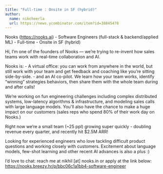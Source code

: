 ```yaml
---
title: "Full-time : Onsite in SF (hybrid)"
author:
  name: nikcheerla
  url: https://news.ycombinator.com/item?id=38845478
---
```

Nooks (<a href="https:&#x2F;&#x2F;nooks.ai" rel="nofollow">https:&#x2F;&#x2F;nooks.ai</a>) - Software Engineers (full-stack &amp; backend&#x2F;applied ML) - Full-time - Onsite in SF (hybrid)

Hi, I’m one of the founders of Nooks — we’re trying to re-invent how sales teams work with real-time collaboration and AI.

Nooks is: - A virtual office: you can work from anywhere in the world, but still work with your team and get feedback and coaching like you’re sitting side-by-side. - and an AI co-pilot. We learn how your team works, identify “winning” strategies behaviors, then share them with the whole team during and after calls!

We’re working on fun engineering challenges including complex distributed systems, low-latency algorithms &amp; infrastructure, and modeling sales calls with large language models. You&#x27;ll also have the chance to make a huge impact on our customers (sales reps who spend 80% of their work day on Nooks.)

Right now we’re a small team (~25 ppl) growing super quickly - doubling revenue every quarter, and recently hit $2.5M ARR!

Looking for experienced engineers who love tackling difficult product questions and working closely with customers. Excitement about language models, few-shot learning and other recent AI advances is also a plus :)

I’d love to chat: reach me at nikhil [at] nooks.in or apply at the link below: <a href="https:&#x2F;&#x2F;nooks.breezy.hr&#x2F;p&#x2F;bbc06c1a1bb4-software-engineer" rel="nofollow">https:&#x2F;&#x2F;nooks.breezy.hr&#x2F;p&#x2F;bbc06c1a1bb4-software-engineer</a>
